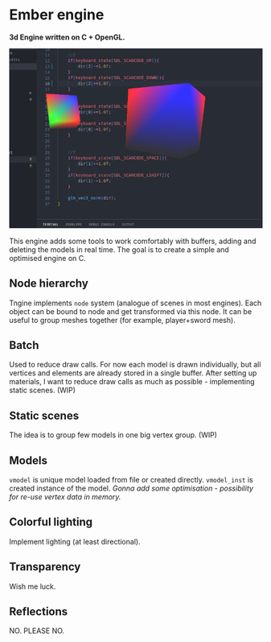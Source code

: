 # Ember engine 

__3d Engine written on C + OpenGL.__

![cubes](cubes.png "Cubes rendered using ember engine")

This engine adds some tools to work comfortably with buffers, adding and deleting the models in real time.
The goal is to create a simple and optimised engine on C.

## Node hierarchy 
Tngine implements `node` system (analogue of scenes in most engines). Each object can be bound to node and get transformed via this node. It can be useful to group meshes together (for example, player+sword mesh).

## Batch
Used to reduce draw calls. For now each model is drawn individually, but all vertices and elements are already stored in a single buffer. After setting up materials, I want to reduce draw calls as much as possible - implementing static scenes. (WIP)

## Static scenes
The idea is to group few models in one big vertex group. (WIP)

## Models
`vmodel` is unique model loaded from file or created directly. 
`vmodel_inst` is created instance of the model. _Gonna add some optimisation - possibility for re-use vertex data in memory._

## Colorful lighting
Implement lighting (at least directional). 

## Transparency
Wish me luck.

## Reflections
NO. PLEASE NO.

